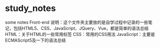 # study_notes
some notes Front-end
说明：这个文件夹主要放的是自学过程中记录的一些笔记，包括HTML5、CSS、JavaScript、JQuery、Vue，都是简单的语法总结
HTML：关于HTML的一些常用标签
CSS：常用的CSS用法
JavaScript：主要是ECMAScript5及一下的语法总结
